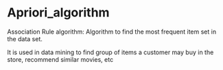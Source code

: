# Apriori_algorithm
Association Rule algorithm:
Algorithm to find the most frequent item set in the data set.

It is used in data mining to find group of items a customer may buy in the store, recommend similar movies, etc
